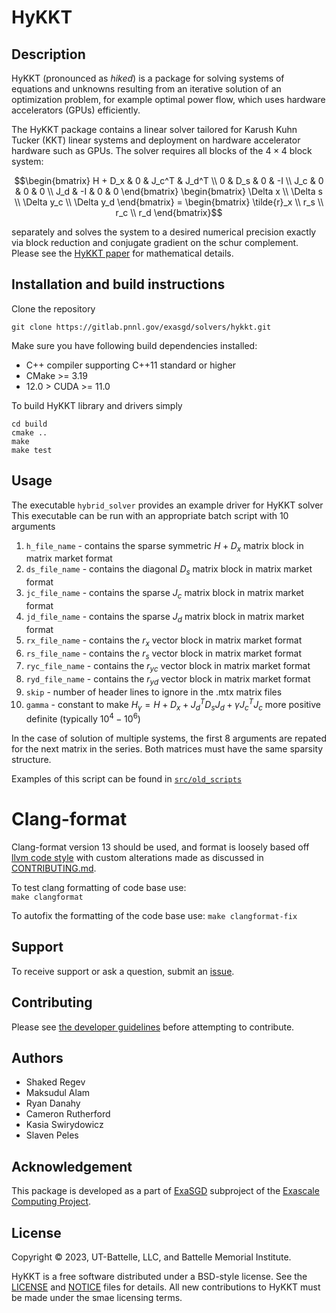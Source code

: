 

# HyKKT

## Description
HyKKT (pronounced as _hiked_) is a package for solving systems of equations and unknowns resulting from an iterative solution of an optimization
problem, for example optimal power flow, which uses hardware accelerators (GPUs) efficiently.

The HyKKT package contains a linear solver tailored for Karush Kuhn Tucker (KKT) linear systems and
deployment on hardware accelerator hardware such as GPUs. The solver requires
all blocks of the $4\times 4$ block system: 

```math
\begin{bmatrix}
    H + D_x     & 0         & J_c^T     & J_d^T \\
      0         & D_s       & 0           & -I  \\
     J_c        & 0         & 0           & 0   \\
     J_d        & -I        & 0           & 0
\end{bmatrix}
\begin{bmatrix}
  \Delta x \\ \Delta s \\ \Delta y_c \\ \Delta y_d
\end{bmatrix} =
\begin{bmatrix}
  \tilde{r}_x \\ r_s \\ r_c \\ r_d
\end{bmatrix}
```

separately and solves the system to a desired
numerical precision exactly via block reduction and conjugate gradient on the
schur complement. Please see the [HyKKT paper](https://www.tandfonline.com/doi/abs/10.1080/10556788.2022.2124990) for mathematical details.

## Installation and build instructions
Clone the repository 
``` 
git clone https://gitlab.pnnl.gov/exasgd/solvers/hykkt.git
``` 
Make sure you have following build dependencies installed:
* C++ compiler supporting C++11 standard or higher
* CMake >= 3.19
* 12.0 > CUDA >= 11.0

To build HyKKT library and drivers simply
```
cd build
cmake ..
make
make test
```

## Usage

The executable `hybrid_solver` provides an example driver for HyKKT solver
This executable can be run with an appropriate batch script with 10 arguments

1. `h_file_name` - contains the sparse symmetric $H+D_x$ matrix block in matrix market format
2. `ds_file_name` - contains the diagonal $D_s$ matrix block in matrix market format
3. `jc_file_name` - contains the sparse $J_c$ matrix block in matrix market format
4. `jd_file_name` - contains the sparse $J_d$ matrix block in matrix market format
5. `rx_file_name` - contains the $r_{x}$ vector block in matrix market format
6. `rs_file_name` - contains the $r_{s}$ vector block in matrix market format
7. `ryc_file_name` - contains the $r_{yc}$ vector block in matrix market format
8. `ryd_file_name` - contains the $r_{yd}$ vector block in matrix market format
9. `skip` - number of header lines to ignore in the .mtx matrix files
10. `gamma` - constant to make $H_\gamma= H + D_x + J_d^T D_s J_d + \gamma J_c^T J_c$ more positive definite (typically $10^4-10^6$)

In the case of solution of multiple systems, the first 8 arguments are repated for the next matrix in the series. Both matrices must have the same sparsity structure.

Examples of this script can be found in [`src/old_scripts`](./src/old_scripts)

# Clang-format
Clang-format version 13 should be used, and format is loosely based off [llvm code style](https://llvm.org/docs/CodingStandards.html) with custom alterations made as discussed in [CONTRIBUTING.md](https://gitlab.pnnl.gov/exasgd/solvers/hykkt/-/blob/develop/CONTRIBUTING.md). 

To test clang formatting of code base use:  
`make clangformat`

To autofix the formatting of the code base use:
`make clangformat-fix`

## Support
To receive support or ask a question, submit an [issue](https://github.com/ORNL/hykkt/issues).

## Contributing
Please see [the developer guidelines](CONTRIBUTE.md) before attempting to contribute.

## Authors
* Shaked Regev
* Maksudul Alam
* Ryan Danahy
* Cameron Rutherford
* Kasia Swirydowicz
* Slaven Peles 

## Acknowledgement
This package is developed as a part of [ExaSGD](https://www.exascaleproject.org/research-project/exasgd/) subproject of the [Exascale Computing Project](https://www.exascaleproject.org/).

## License
Copyright &copy; 2023, UT-Battelle, LLC, and Battelle Memorial Institute.

HyKKT is a free software distributed under a BSD-style license. See the [LICENSE](LICENSE) and [NOTICE](NOTICE) files for details. All new contributions to HyKKT must be made under the smae licensing terms.
